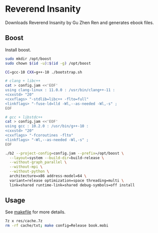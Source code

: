 # Reverend Insanity
Downloads Reverend Insanity by Gu Zhen Ren and generates ebook files.

## Boost
Install boost.

```sh
sudo mkdir /opt/boost
sudo chown $(id -u):$(id -g) /opt/boost

CC=gcc-10 CXX=g++-10 ./bootstrap.sh

# clang + libc++
cat > config.jam <<'EOF'
using clang-linux : 11.0.0 : /usr/bin/clang++-11 :
<cxxstd> "20"
<cxxflags> "-stdlib=libc++ -flto=full"
<linkflags> "-fuse-ld=lld -Wl,--as-needed -Wl,-s" ;
EOF

# gcc + libstdc++
cat > config.jam <<'EOF'
using gcc : 10.2.0 : /usr/bin/g++-10 :
<cxxstd> "20"
<cxxflags> "-fcoroutines -flto"
<linkflags> "-Wl,--as-needed -Wl,-s" ;
EOF

./b2 --project-config=config.jam --prefix=/opt/boost \
  --layout=system --build-dir=build-release \
  --without-graph_parallel \
  --without-mpi \
  --without-python \
  architecture=x86 address-model=64 \
  variant=release optimization=space threading=multi \
  link=shared runtime-link=shared debug-symbols=off install
```

## Usage
See [makefile](makefile) for more details.

```sh
7z x res/cache.7z
rm -rf cache/txt; make config=Release book.mobi
```
